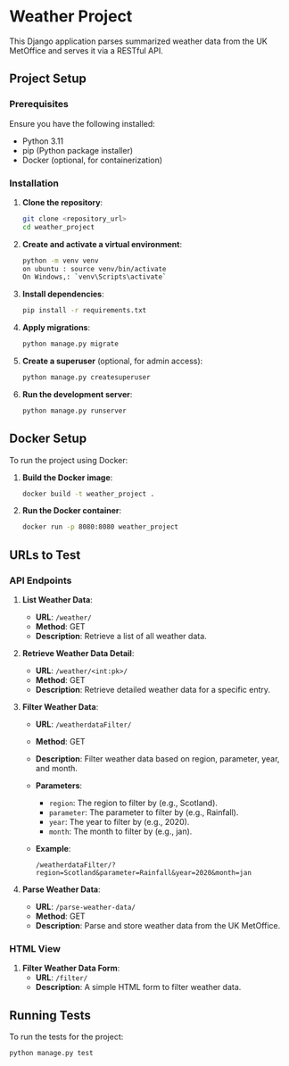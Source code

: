 # Weather Project

This Django application parses summarized weather data from the UK MetOffice and serves it via a RESTful API.

## Project Setup

### Prerequisites

Ensure you have the following installed:
- Python 3.11
- pip (Python package installer)
- Docker (optional, for containerization)

### Installation

1. **Clone the repository**:
    ```bash
    git clone <repository_url>
    cd weather_project
    ```

2. **Create and activate a virtual environment**:
    ```bash
    python -m venv venv
    on ubuntu : source venv/bin/activate  
    On Windows,: `venv\Scripts\activate`
    ```

3. **Install dependencies**:
    ```bash
    pip install -r requirements.txt
    ```

4. **Apply migrations**:
    ```bash
    python manage.py migrate
    ```

5. **Create a superuser** (optional, for admin access):
    ```bash
    python manage.py createsuperuser
    ```

6. **Run the development server**:
    ```bash
    python manage.py runserver
    ```

## Docker Setup

To run the project using Docker:

1. **Build the Docker image**:
    ```bash
    docker build -t weather_project .
    ```

2. **Run the Docker container**:
    ```bash
    docker run -p 8080:8080 weather_project
    ```

## URLs to Test

### API Endpoints

1. **List Weather Data**:
    - **URL**: `/weather/`
    - **Method**: GET
    - **Description**: Retrieve a list of all weather data.

2. **Retrieve Weather Data Detail**:
    - **URL**: `/weather/<int:pk>/`
    - **Method**: GET
    - **Description**: Retrieve detailed weather data for a specific entry.

3. **Filter Weather Data**:
    - **URL**: `/weatherdataFilter/`
    - **Method**: GET
    - **Description**: Filter weather data based on region, parameter, year, and month.
    - **Parameters**:
        - `region`: The region to filter by (e.g., Scotland).
        - `parameter`: The parameter to filter by (e.g., Rainfall).
        - `year`: The year to filter by (e.g., 2020).
        - `month`: The month to filter by (e.g., jan).

    - **Example**:
        ```
        /weatherdataFilter/?region=Scotland&parameter=Rainfall&year=2020&month=jan
        ```

4. **Parse Weather Data**:
    - **URL**: `/parse-weather-data/`
    - **Method**: GET
    - **Description**: Parse and store weather data from the UK MetOffice.

### HTML View

1. **Filter Weather Data Form**:
    - **URL**: `/filter/`
    - **Description**: A simple HTML form to filter weather data.

## Running Tests

To run the tests for the project:

```bash
python manage.py test
